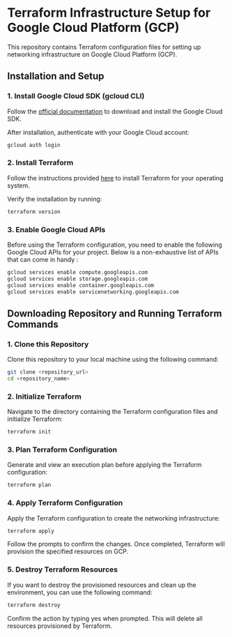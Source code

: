 # Terraform Infrastructure Setup for Google Cloud Platform (GCP)

This repository contains Terraform configuration files for setting up networking infrastructure on Google Cloud Platform (GCP).

## Installation and Setup

### 1. Install Google Cloud SDK (gcloud CLI)

Follow the [official documentation](https://cloud.google.com/sdk/docs/install) to download and install the Google Cloud SDK.

After installation, authenticate with your Google Cloud account:

```bash
gcloud auth login
```

### 2. Install Terraform

Follow the instructions provided [here](https://learn.hashicorp.com/tutorials/terraform/install-cli) to install Terraform for your operating system.

Verify the installation by running:

```bash
terraform version
```
### 3. Enable Google Cloud APIs

Before using the Terraform configuration, you need to enable the following Google Cloud APIs for your project. Below is a non-exhaustive list of APIs that can come in handy :

```bash
gcloud services enable compute.googleapis.com
gcloud services enable storage.googleapis.com
gcloud services enable container.googleapis.com
gcloud services enable servicenetworking.googleapis.com
```

## Downloading Repository and Running Terraform Commands

### 1. Clone this Repository

Clone this repository to your local machine using the following command:

```bash
git clone <repository_url>
cd <repository_name>
```

### 2. Initialize Terraform

Navigate to the directory containing the Terraform configuration files and initialize Terraform:

```bash
terraform init
```

### 3. Plan Terraform Configuration

Generate and view an execution plan before applying the Terraform configuration:

```bash
terraform plan
```

### 4. Apply Terraform Configuration

Apply the Terraform configuration to create the networking infrastructure:

```bash
terraform apply
```

Follow the prompts to confirm the changes. Once completed, Terraform will provision the specified resources on GCP.

### 5. Destroy Terraform Resources
   
If you want to destroy the provisioned resources and clean up the environment, you can use the following command:

```bash
terraform destroy
```
Confirm the action by typing yes when prompted. This will delete all resources provisioned by Terraform.

